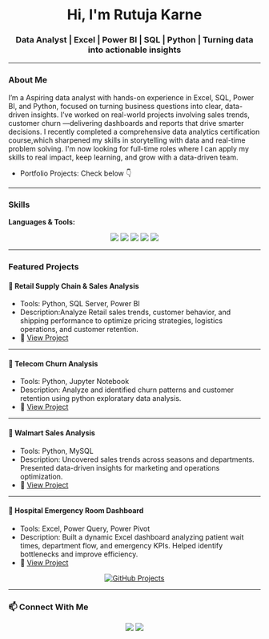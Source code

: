 <h1 align="center">Hi, I'm Rutuja Karne</h1>
<h3 align="center">Data Analyst | Excel | Power BI | SQL | Python | Turning data into actionable insights</h3>

---

### About Me
I’m a Aspiring data analyst with hands-on experience in Excel, SQL, Power BI, and Python, focused on turning business questions into clear, data-driven insights.
I’ve worked on real-world projects involving sales trends, customer churn —delivering dashboards and reports that drive smarter decisions.
I recently completed a comprehensive data analytics certification course,which sharpened my skills in storytelling with data and real-time problem solving.
I'm now looking for full-time roles where I can apply my skills to real impact, keep learning, and grow with a data-driven team.
  
- Portfolio Projects: Check below 👇


---


### Skills
**Languages & Tools:**  
<p align="center">
  <img src="https://img.shields.io/badge/-Excel-217346?style=for-the-badge&logo=microsoft-excel&logoColor=white" />
  <img src="https://img.shields.io/badge/-MySQL-4479A1?style=for-the-badge&logo=mysql&logoColor=white" />
  <img src="https://img.shields.io/badge/-Power%20BI-F2C811?style=for-the-badge&logo=power-bi&logoColor=black" />
  <img src="https://img.shields.io/badge/-Python-3776AB?style=for-the-badge&logo=python&logoColor=white" />
  <img src="https://img.shields.io/badge/-Jupyter-F37626?style=for-the-badge&logo=jupyter&logoColor=white" />
</p>


---



### Featured Projects

#### 🏪 Retail Supply Chain & Sales Analysis
- Tools: Python, SQL Server, Power BI  
- Description:Analyze Retail sales trends, customer behavior, and shipping performance to optimize pricing strategies, logistics operations, and customer retention.
- 🔗 [View Project](https://github.com/Rutujakarne22/Retail-Supply-Chain-Sales-Analysis)

---

#### 📱 Telecom Churn Analysis
- Tools: Python, Jupyter Notebook  
- Description: Analyze and identified churn patterns and customer retention using python exploratary data analysis.
- 🔗 [View Project](https://github.com/Rutujakarne22/Telecom-Churn-Analysis-Project)

---

#### 🛒 Walmart Sales Analysis
- Tools: Python, MySQL  
- Description: Uncovered sales trends across seasons and departments. Presented data-driven insights for marketing and operations optimization.
- 🔗 [View Project](https://github.com/Rutujakarne22/Walmart_Sales_Analysis)

---

#### 🏥 Hospital Emergency Room Dashboard
- Tools: Excel, Power Query, Power Pivot  
- Description: Built a dynamic Excel dashboard analyzing patient wait times, department flow, and emergency KPIs. Helped identify bottlenecks and improve efficiency.
- 🔗 [View Project](https://github.com/Rutujakarne22/Hospital_Emergency_Room_Analysis)



<p align="center">
  <a href="https://github.com/Rutujakarne22?tab=repositories">
    <img src="https://img.shields.io/badge/-Check_out_more_projects-181717?style=for-the-badge&logo=github&logoColor=white" alt="GitHub Projects"/>
  </a>
</p>





---

### 📫 Connect With Me
<p align="center">
  <a href="mailto:rutujakarne826@gmail.com"><img src="https://img.shields.io/badge/-Email-D14836?style=for-the-badge&logo=gmail&logoColor=white" /></a>
  <a href="https://www.linkedin.com/in/rutuja-data-analyst/"><img src="https://img.shields.io/badge/-LinkedIn-0077B5?style=for-the-badge&logo=linkedin&logoColor=white" /></a>
</p>
